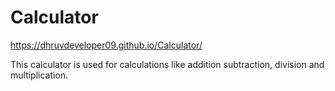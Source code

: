 # Calculator
https://dhruvdeveloper09.github.io/Calculator/


This calculator is used for calculations like addition subtraction, division and multiplication.

